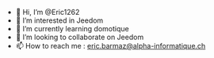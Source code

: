 - 👋 Hi, I’m @Eric1262
- 👀 I’m interested in Jeedom
- 🌱 I’m currently learning domotique
- 💞️ I’m looking to collaborate on Jeedom
- 📫 How to reach me : eric.barmaz@alpha-informatique.ch

<!---
Eric1262/Eric1262 is a ✨ special ✨ repository because its `README.md` (this file) appears on your GitHub profile.
You can click the Preview link to take a look at your changes.
--->
